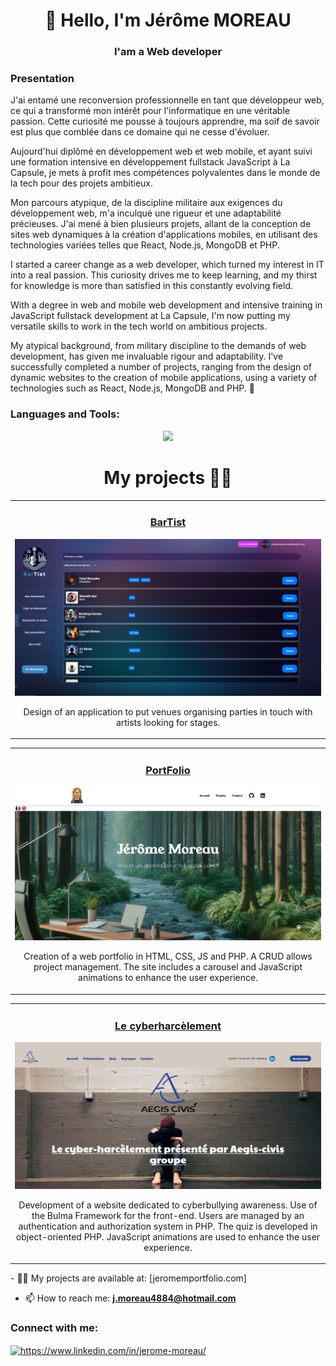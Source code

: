<h1 align="center">👋 Hello, I'm Jérôme MOREAU</h1>
<h3 align="center">I'am a Web developer</h3>

<h3 align="left">Presentation</h3>
  <p align="left">
      J'ai entamé une reconversion professionnelle en tant que développeur web, ce qui a transformé mon intérêt pour l'informatique en une véritable passion. Cette curiosité me pousse à toujours apprendre, ma soif de savoir est plus que comblée dans ce domaine qui ne cesse d'évoluer. 
    
Aujourd'hui diplômé en développement web et web mobile, et ayant suivi une formation intensive en développement fullstack JavaScript à La Capsule, je mets à profit mes compétences polyvalentes dans le monde de la tech pour des projets ambitieux.

Mon parcours atypique, de la discipline militaire aux exigences du développement web, m'a inculqué une rigueur et une adaptabilité précieuses. J'ai mené à bien plusieurs projets, allant de la conception de sites web dynamiques à la création d'applications mobiles, en utilisant des technologies variées telles que React, Node.js, MongoDB et PHP.
  
  
I started a career change as a web developer, which turned my interest in IT into a real passion. This curiosity drives me to keep learning, and my thirst for knowledge is more than satisfied in this constantly evolving field. 
    
With a degree in web and mobile web development and intensive training in JavaScript fullstack development at La Capsule, I'm now putting my versatile skills to work in the tech world on ambitious projects.

My atypical background, from military discipline to the demands of web development, has given me invaluable rigour and adaptability. I've successfully completed a number of projects, ranging from the design of dynamic websites to the creation of mobile applications, using a variety of technologies such as React, Node.js, MongoDB and PHP. 👋
  
   
</p>
<h3 align="left">Languages and Tools:</h3>
<p align="center">
  <a href="https://skillicons.dev">
    <img src="https://skillicons.dev/icons?i=html,css,js,react,nextjs,nodejs,express,mongodb,php" />
  </a>
</p>


<h1 align="center">My projects 👨‍💻</h1>
<div align="center">
  <table>
        <tr>
            <td width="50%"; height="100%"; margin-top="1px">
                <h3 align="center">
                    <a href="" target="_blank" rel="noreferrer">BarTist</a>
                </h3>
                <p align="center">
                    <a href="" target="_blank" rel="noreferrer"> <img src="/assets/6-Screen-search-artist.png" alt="BarTist"/> </a>
                    <p align="center">
                       Design of an application to put venues organising parties in touch with artists looking for stages.
                    </p>
            </td>
        </tr>
  </table>
  <table>
        <tr>
            <td width="50%"; height="100%"; margin-top="1px">
                <h3 align="center">
                    <a href="https://jeromemportfolio.com/" target="_blank" rel="noreferrer">PortFolio</a>
                </h3>
                <p align="center">
                    <a href="https://jeromemportfolio.com/" target="_blank" rel="noreferrer"> <img src="/assets/Screen-portfolio.png" alt="portfolio"/> </a>
                    <p align="center">
                       Creation of a web portfolio in HTML, CSS, JS and PHP. A CRUD allows project management. The site includes a carousel and JavaScript animations to enhance the user experience.
                    </p>
            </td>
        </tr>
  </table>
  <table>
        <tr>
            <td width="50%"; height="100%" >
                <h3 align="center">
                    <a href="https://lecyberharcelement.fr/" target="_blank" rel="noreferrer">Le cyberharcèlement</a>
                </h3>
                <p align="center">
                    <a href="https://lecyberharcelement.fr/" target="_blank" rel="noreferrer"> <img src="/assets/Screen-accueil-cyberH.png" alt="cyberharcelement"/> </a>
                    <p align="center">
                        Development of a website dedicated to cyberbullying awareness. Use of the Bulma Framework for the front-end. Users are managed by an authentication and authorization system in PHP. The quiz                         is developed in object-oriented PHP. JavaScript animations are used to enhance the user experience.
                    </p>
            </td>
        </tr>
  </table>
</div>

<div align="left">
  - 👨‍💻 My projects are available at: [jeromemportfolio.com]
  

  - 📫 How to reach me: **j.moreau4884@hotmail.com**
</div>

<h3 align="left">Connect with me:</h3>
<p align="left">
<a href="https://linkedin.com/in/https://www.linkedin.com/in/jerome-moreau/" target="blank"><img align="center" src="https://raw.githubusercontent.com/rahuldkjain/github-profile-readme-generator/master/src/images/icons/Social/linked-in-alt.svg" alt="https://www.linkedin.com/in/jerome-moreau/" height="30" width="40" /></a>
</p>
